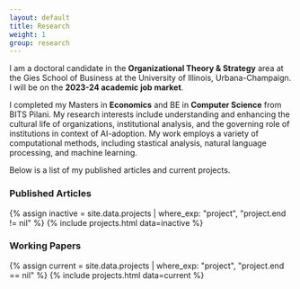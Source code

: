 ```yaml
---
layout: default
title: Research
weight: 1
group: research
---
```


I am a doctoral candidate in the **Organizational Theory & Strategy** area at the Gies School of Business at the University of Illinois, Urbana-Champaign. I will be on the **2023-24 academic job market**. 

I completed my Masters in **Economics** and BE in **Computer Science** from BITS Pilani. My research interests include understanding and enhancing the cultural life of organizations, institutional analysis, and the governing role of institutions in context of AI-adoption. My work employs a variety of computational methods, including stastical analysis, natural language processing, and machine learning.

Below is a list of my published articles and current projects.

### Published Articles
{% assign inactive = site.data.projects | where_exp: "project", "project.end != nil" %} {% include projects.html data=inactive %}

### Working Papers
{% assign current = site.data.projects | where_exp: "project", "project.end == nil" %}
{% include projects.html data=current %}
